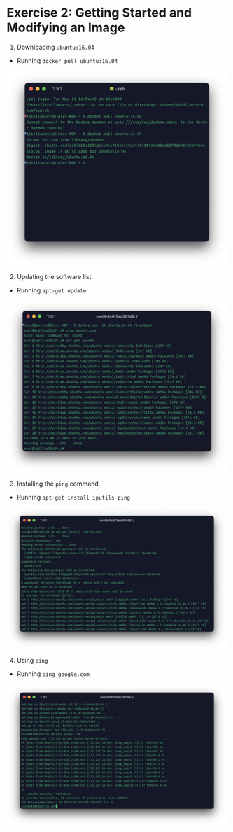 # Exercise 2: Getting Started and Modifying an Image

1. Downloading `ubuntu:16.04`

* Running `docker pull ubuntu:16.04`

<img src="1 - docker pull.png" alt="1">

2. Updating the software list

* Running `apt-get update`

<img src="2 - update software list.png" alt="2">

3. Installing the `ping` command

* Running `apt-get install iputils-ping`

<img src="3 - installing ping.png" alt="3">

4. Using `ping`

* Running `ping google.com`

<img src="4 - running ping.png" alt="4">